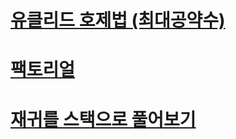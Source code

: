 # [유클리드 호제법 (최대공약수)](./Recursion/EuclidGCD.java)
# [팩토리얼](./Recursion/Factorial.java)
# [재귀를 스택으로 풀어보기](./NonRecursion/Recur.java)